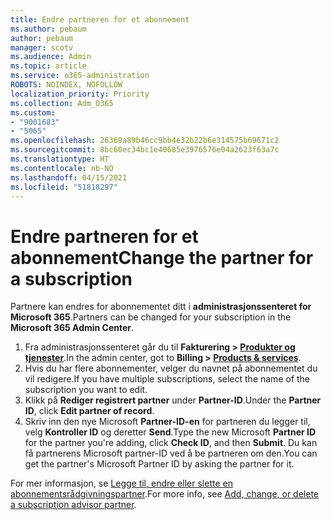 ```yaml
---
title: Endre partneren for et abonnement
ms.author: pebaum
author: pebaum
manager: scotv
ms.audience: Admin
ms.topic: article
ms.service: o365-administration
ROBOTS: NOINDEX, NOFOLLOW
localization_priority: Priority
ms.collection: Adm_O365
ms.custom:
- "9001683"
- "5065"
ms.openlocfilehash: 26369a89b46cc9bb4e32b22b6e314575b69671c2
ms.sourcegitcommit: 8bc60ec34bc1e40685e3976576e04a2623f63a7c
ms.translationtype: HT
ms.contentlocale: nb-NO
ms.lasthandoff: 04/15/2021
ms.locfileid: "51818297"
---
```

# <a name="change-the-partner-for-a-subscription"></a><span data-ttu-id="6f1b6-102">Endre partneren for et abonnement</span><span class="sxs-lookup"><span data-stu-id="6f1b6-102">Change the partner for a subscription</span></span>

<span data-ttu-id="6f1b6-103">Partnere kan endres for abonnementet ditt i **administrasjonssenteret for Microsoft 365**.</span><span class="sxs-lookup"><span data-stu-id="6f1b6-103">Partners can be changed for your subscription in the **Microsoft 365 Admin Center**.</span></span>

1. <span data-ttu-id="6f1b6-104">Fra administrasjonssenteret går du til **Fakturering > [Produkter og tjenester](https://go.microsoft.com/fwlink/p/?linkid=842054)**.</span><span class="sxs-lookup"><span data-stu-id="6f1b6-104">In the admin center, got to **Billing > [Products & services](https://go.microsoft.com/fwlink/p/?linkid=842054)**.</span></span> 
2. <span data-ttu-id="6f1b6-105">Hvis du har flere abonnementer, velger du navnet på abonnementet du vil redigere.</span><span class="sxs-lookup"><span data-stu-id="6f1b6-105">If you have multiple subscriptions, select the name of the subscription you want to edit.</span></span> 
3. <span data-ttu-id="6f1b6-106">Klikk på **Rediger registrert partner** under **Partner-ID**.</span><span class="sxs-lookup"><span data-stu-id="6f1b6-106">Under the **Partner ID**, click **Edit partner of record**.</span></span>
4. <span data-ttu-id="6f1b6-107">Skriv inn den nye Microsoft **Partner-ID-en** for partneren du legger til, velg **Kontroller ID** og deretter **Send**.</span><span class="sxs-lookup"><span data-stu-id="6f1b6-107">Type the new Microsoft **Partner ID** for the partner you're adding, click **Check ID**, and then **Submit**.</span></span> <span data-ttu-id="6f1b6-108">Du kan få partnerens Microsoft partner-ID ved å be partneren om den.</span><span class="sxs-lookup"><span data-stu-id="6f1b6-108">You can get the partner's Microsoft Partner ID by asking the partner for it.</span></span>

<span data-ttu-id="6f1b6-109">For mer informasjon, se [Legge til, endre eller slette en abonnementsrådgivningspartner](https://docs.microsoft.com/microsoft-365/admin/misc/add-partner).</span><span class="sxs-lookup"><span data-stu-id="6f1b6-109">For more info, see [Add, change, or delete a subscription advisor partner](https://docs.microsoft.com/microsoft-365/admin/misc/add-partner).</span></span> 
